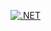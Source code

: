 [![.NET](https://github.com/marlinroberts21/little-water-d57/actions/workflows/dotnet.yml/badge.svg)](https://github.com/marlinroberts21/little-water-d57/actions/workflows/dotnet.yml)
